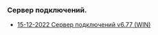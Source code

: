 ### Сервер подключений.

- [15-12-2022 Сервер подключений v6.77 (WIN)](https://github.com/alex-wm/education/tree/master/Tools/XDEV/6_77win.zip)